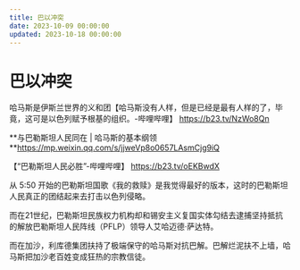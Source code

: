 ```yaml
---
title: 巴以冲突
date: 2023-10-09 00:00:00
updated: 2023-10-18 00:00:00
---
```


# 巴以冲突

哈马斯是伊斯兰世界的义和团【哈马斯没有人样，但是已经是最有人样的了，毕竟，这可是以色列赋予根基的组织。-哔哩哔哩】 https://b23.tv/NzWo8Qn

**与巴勒斯坦人民同在 | 哈马斯的基本纲领 **https://mp.weixin.qq.com/s/jjweVp8o0657LAsmCjg9iQ

【“巴勒斯坦人民必胜”-哔哩哔哩】 https://b23.tv/oEKBwdX

从 5:50 开始的巴勒斯坦国歌《我的救赎》是我觉得最好的版本，这时的巴勒斯坦人民真正的团结起来去打击以色列侵略。

而在21世纪，巴勒斯坦民族权力机构却和锡安主义复国实体勾结去逮捕坚持抵抗的解放巴勒斯坦人民阵线（PFLP）领导人艾哈迈德·萨达特。

而在加沙，利库德集团扶持了极端保守的哈马斯对抗巴解。巴解烂泥扶不上墙，哈马斯把加沙老百姓变成狂热的宗教信徒。
